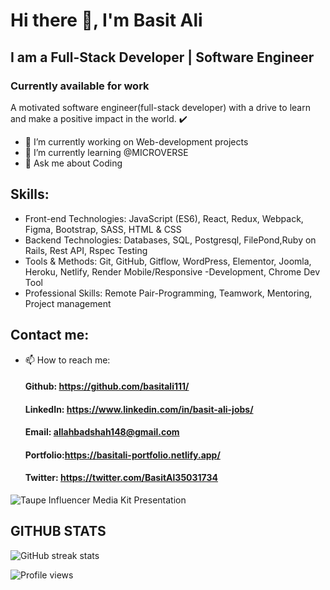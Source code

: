 
# Hi there 👋, I'm Basit Ali
## I am a Full-Stack Developer | Software Engineer
### Currently available for work

A motivated software engineer(full-stack developer) with a drive to learn and make a positive impact in the world. ✔️
  - 🔭 I’m currently working on Web-development projects 
  - 🌱 I’m currently learning @MICROVERSE 
  - 💬 Ask me about Coding 
  
## Skills:  
 - Front-end Technologies: JavaScript (ES6), React, Redux, Webpack, Figma, Bootstrap, SASS, HTML & CSS
 - Backend Technologies: Databases, SQL, Postgresql, FilePond,Ruby on Rails, Rest API, Rspec Testing
 - Tools & Methods: Git, GitHub, Gitflow, WordPress, Elementor, Joomla, Heroku, Netlify, Render
                     Mobile/Responsive -Development, Chrome Dev Tool
 - Professional Skills: Remote Pair-Programming, Teamwork, Mentoring, Project management   

## Contact me:
- 📫 How to reach me: 
  #### Github: https://github.com/basitali111/
  #### LinkedIn: https://www.linkedin.com/in/basit-ali-jobs/
  #### Email: allahbadshah148@gmail.com 
  #### Portfolio:https://basitali-portfolio.netlify.app/
  #### Twitter: https://twitter.com/BasitAl35031734


![Taupe Influencer Media Kit Presentation](https://user-images.githubusercontent.com/63063973/216356551-5f6236e3-c6cb-472a-83f8-3aa3287f6924.png)




 ##                                                   GITHUB STATS

![GitHub streak stats](https://github-readme-streak-stats.herokuapp.com/?user=basitali111)  

![Profile views](https://gpvc.arturio.dev/basitali111)  


